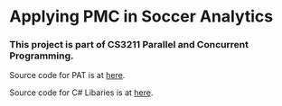 # Applying PMC in Soccer Analytics

### This project is part of CS3211 Parallel and Concurrent Programming. 

Source code for PAT is at [here](soccer-model.pcsp).

Source code for C# Libaries is at [here](PAT.Lib.SoccerManager.cs).

